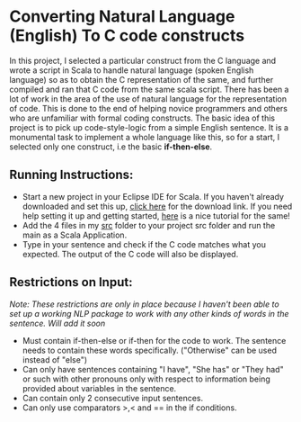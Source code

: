 # Converting Natural Language (English) To C code constructs 
In this project, I selected a particular construct from the C language and wrote a script in Scala to handle natural language (spoken English language) so as to obtain the C representation of the same, and further compiled and ran that C code from the same scala script. There has been a lot of work in the area of the use of natural language for the representation of code. This is done to the end of helping novice programmers and others who are unfamiliar with formal coding constructs. The basic idea of this project is to pick up code-style-logic from a simple English sentence. It is a monumental task to implement a whole language like this, so for a start, I selected only one construct, i.e the basic **if-then-else**. 

## Running Instructions:
* Start a new project in your Eclipse IDE for Scala. If you haven't already downloaded and set this up, [click here](http://scala-ide.org/) for the download link. If you need help setting it up and getting started, [here](https://www.youtube.com/watch?v=PtkNg4mK4NY) is a nice tutorial for the same!
* Add the 4 files in my [src](src/) folder to your project src folder and run the main as a Scala Application.
* Type in your sentence and check if the C code matches what you expected. The output of the C code will also be displayed.

## Restrictions on Input:
*Note: These restrictions are only in place because I haven't been able to set up a working NLP package to work with any other kinds of words in the sentence. Will add it soon*
* Must contain if-then-else or if-then for the code to work. The sentence needs to contain these words specifically. ("Otherwise" can be used instead of "else")
* Can only have sentences containing "I have", "She has" or "They had" or such with other pronouns only with respect to information being provided about variables in the sentence.
* Can contain only 2 consecutive input sentences.
* Can only use comparators >,< and == in the if conditions.
